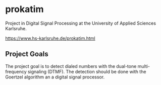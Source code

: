 # prokatim

Project in Digital Signal Processing at the University of Applied Sciences Karlsruhe.

https://www.hs-karlsruhe.de/prokatim.html

## Project Goals

The project goal is to detect dialed numbers with the dual-tone multi-frequency signaling (DTMF). The detection should be done with the Goertzel algorithm an a digital signal processor.
